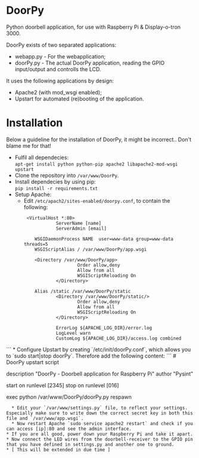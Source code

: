 # DoorPy
Python doorbell application, for use with Raspberry Pi &amp; Display-o-tron 3000.

DoorPy exists of two separated applications:
* webapp.py - For the webapplication;
* doorPy.py - The actual DoorPy application, reading the GPIO input/output and controlls the LCD.

It uses the following applications by design:
* Apache2 (with mod_wsgi enabled);
* Upstart for automated (re)booting of the application.

# Installation
Below a guideline for the installation of DoorPy, it might be incorrect.. Don't blame me for that!

* Fulfil all dependecies:<br/>
`apt-get install python python-pip apache2 libapache2-mod-wsgi upstart`
* Clone the repository into `/var/www/DoorPy`.
* Install dependecies by using pip:<br/>`pip install -r requirements.txt`
* Setup Apache:
  * Edit `/etc/apach2/sites-enabled/doorpy.conf`, to contain the following:
    ```
     <VirtualHost *:80>
                ServerName [name]
                ServerAdmin [email]

        WSGIDaemonProcess NAME  user=www-data group=www-data threads=5
        WSGIScriptAlias / /var/www/DoorPy/app.wsgi

        <Directory /var/www/DoorPy/app>
                        Order allow,deny
                        Allow from all
                        WSGIScriptReloading On
                </Directory>

        Alias /static /var/www/DoorPy/static
                <Directory /var/www/DoorPy/static/>
                        Order allow,deny
                        Allow from all
                        WSGIScriptReloading On
                </Directory>

                ErrorLog ${APACHE_LOG_DIR}/error.log
                LogLevel warn
                CustomLog ${APACHE_LOG_DIR}/access.log combined
</VirtualHost>
  ```
  * Configure Upstart by creating `/etc/init/doorPy.conf`, which allows you to `sudo start|stop doorPy`. Therefore add the following content:
    ```
    # DoorPy upstart script

description "DoorPy - Doorbell application for Raspberry Pi"
author "Pysint"

start on runlevel [2345]
stop on runlevel [016]

exec python /var/www/DoorPy/doorPy.py
respawn
```
  * Edit your `/var/www/settings.py` file, to reflect your settings. Especially make sure to write down the correct secret key in both this file and `/var/www/app.wsgi`.
  * Now restart Apache `sudo service apache2 restart` and check if you can access [ip]:80 and see the admin interface.
* If you are all good, power down your Raspberry Pi and take it apart.
* Now connect the LED wires from the doorbell-receiver to the GPIO pin that you have defined in settings.py and another one to ground.
* [ This will be extended in due time ]


